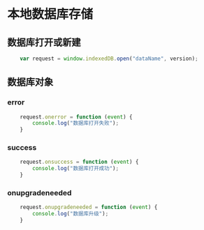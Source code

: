 # 本地数据库存储

## 数据库打开或新建

```javascript
    var request = window.indexedDB.open("dataName", version);
```

## 数据库对象

### error

```javascript
    request.onerror = function (event) {
        console.log("数据库打开失败");
    }
```

### success

```javascript
    request.onsuccess = function (event) {
        console.log("数据库打开成功");
    }
```

### onupgradeneeded

```javascript
    request.onupgradeneeded = function (event) {
        console.log("数据库升级");
    }
```
